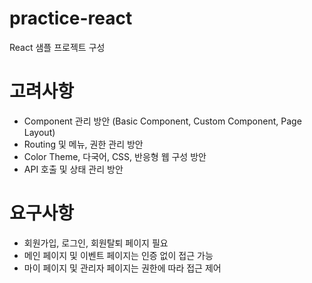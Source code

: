 # practice-react
React 샘플 프로젝트 구성

# 고려사항
- Component 관리 방안 (Basic Component, Custom Component, Page Layout)
- Routing 및 메뉴, 권한 관리 방안
- Color Theme, 다국어, CSS, 반응형 웹 구성 방안
- API 호출 및 상태 관리 방안

# 요구사항
- 회원가입, 로그인, 회원탈퇴 페이지 필요
- 메인 페이지 및 이벤트 페이지는 인증 없이 접근 가능
- 마이 페이지 및 관리자 페이지는 권한에 따라 접근 제어
